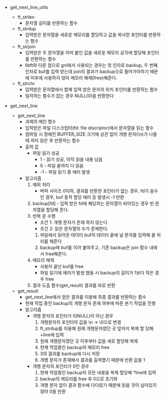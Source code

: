 + get_next_line_utils
    + ft_strlen
        + 문자열 길이를 반환하는 함수
    + ft_strdup
        + 입력받은 문자열을 새로운 메모리를 할당하고 값을 복사한 포인터를 반환하는 함수
    + ft_strjoin
        + 입력받은 두 문자열을 이어 붙인 값을 새로운 메모리 공각에 할당해 포인터를 반환하는 함수
        + libft와 다른 점으로 gnl에서 사용되는 경우는 첫 인자로 backup, 두 번째 인자로 buf를 입력 받는데 join의 결과가 backup으로 들어가야하기 때문에 이후에 사용하지 않아 메모리 해제(free)해준다.
    + ft_strchr
        + 입력받은 문자열에서 함께 입력 받은 문자의 위치 포인터를 반환하는 함수
        + 일치하는 함수가 없는 경우 NULL(0)을 반환한다

+ get_next_line
    + get_next_line
        + 과제의 메인 함수
        + 입력받은 파일 디스크럽터(fd: file discriptor)에서 문자열을 읽는 함수
        + 컴파일 시 정해진 BUFFER_SIZE 크기에 상관 없이 개행 문자(\n)가 나올 때 까지 읽은 후 반환하는 함수
        + 출력 값
            + 파일 읽기 성공
                +  1 - 읽기 성공, 아직 읽을 내용 남음
                +  0 - 파일 끝까지 다 읽음
                + -1 - 파일 읽기 중 에러 발생
        + 알고리즘
            1. 예외 처리
                + 버퍼 사이즈 0이하, 결과를 반환한 포인터가 없는 경우, fd가 음수인 경우, buf 동적 할당 에러 등 발생시 -1 반환
            2. backup[fd] - 입력 받은 fd에 해당하는 문자열이 비어있는 경우 빈 문자열을 할당해 준다.
            3. 반복 문 수행
                + 조건 1: 개행 문자가 존재 하지 않는다
                + 조건 2: 읽은 문자열의 수가 존재한다.
                1. 파일에서 읽어온 데이터 buf의 데이터 끝에 널 문자를 입력해 끝 처리를 해준다
                2. backup에 buf를 이어 붙여주고, 기존 backup은 join 함수 내에서 free해준다.
            4. 메모리 해제
                + 사용이 끝난 buf를 free
                + 파일 읽기에 에러가 발생 했을 시 backup의 길이가 1보다 작은 경우 free
            5. 결과 도출 함수(get_result) 결과를 바로 반환
    + get_result
        + get_next_line에서 얻은 결과를 이용해 최종 결과를 반환하는 함수
        + 현재 작업 중인 backup의 개행 문자 존재 여부에 따른 분기 작업을 진행
        + 알고리즘
            + 개행 문자의 포인터가 0(NULL)이 아닌 경우
                1. 개행문자의 포인터의 값을 \n -> \0으로 변경
                2. ft_strdup를 이용해 원래 개행문자였던 곳 앞까지 복제 할 당해 +line에 입력
                3. 원래 개행문자였던 곳 이후부터 값을 새로 할당해 복제
                4. 현재 작업중인 backup의 메모리 free
                5. 3의 결과를 backup에 다시 저장
                6. 개행 문자가 존재해서 결과를 출력했기 때문에 반환 값을 1
            + 개행 문자의 포인터가 0인 경우
                1. 현재 작업중인 backup의 모든 내용을 복제 할당해 *line에 입력
                2. backup의 메모리를 free 후 0으로 초기화
                3. 개행 문자 없이 결과 함수에 다다렀기 때문에 읽을 것이 남아있지 않아 0을 반환